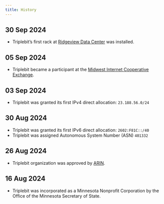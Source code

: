 ```yaml
---
title: History
---
```


## 30 Sep 2024

- Triplebit’s first rack at [Ridgeview Data Center](https://ridgeviewmn.com/) was installed.

## 05 Sep 2024

- Triplebit became a participant at the [Midwest Internet Cooperative Exchange](https://micemn.net/).

## 03 Sep 2024

- Triplebit was granted its first IPv4 direct allocation: `23.188.56.0/24`

## 30 Aug 2024

- Triplebit was granted its first IPv6 direct allocation: `2602:F81C::/40`
- Triplebit was assigned Autonomous System Number (ASN) `401332`

## 26 Aug 2024

- Triplebit organization was approved by [ARIN](https://www.arin.net/).

## 16 Aug 2024

- Triplebit was incorporated as a Minnesota Nonprofit Corporation by the Office of the Minnesota Secretary of State.
